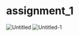 # assignment_1


![Untitled](https://github.com/Aymuos22/assignment_1/assets/126803243/56b6c4b7-dedf-4286-8b3b-bed97bac3cc6)
![Untitled-1](https://github.com/Aymuos22/assignment_1/assets/126803243/c15c5d38-e95a-4f62-8493-42a6d6dd50ad)
